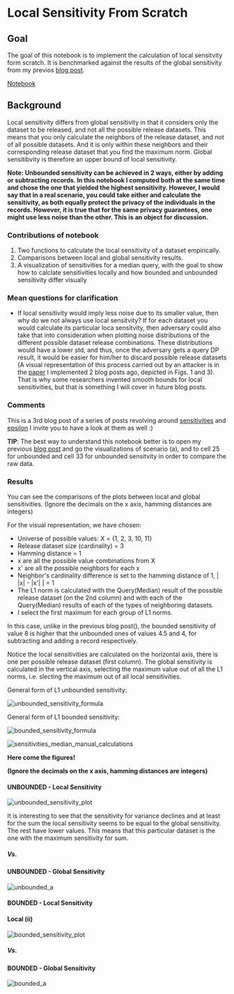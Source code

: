 # Local Sensitivity From Scratch

## Goal

The goal of this notebook is to implement the calculation of local sensitvity form scratch. 
It is benchmarked against the results of the global sensitivity from my previos [blog post](https://github.com/gonzalo-munillag/Blog/blob/main/My_implementations/Global_sensitivity/Global_Sensitivity.ipynb). 

[Notebook](https://github.com/gonzalo-munillag/Blog/blob/main/My_implementations/Local_sensitivity/Local_Sensitivity.ipynb)

## Background

Local sensitivity differs from global sensitivity in that it considers only the dataset to be released, and not all the possible release datasets. 
This means that you only calculate the neighbors of the release dataset, and not of all possible datasets. 
And it is only within these neighbors and their corresponding release dataset that you find the maximum norm. 
Global sensitibvity is therefore an upper bound of local sensitivity. 

**Note: Unbounded sensitivity can be achieved in 2 ways, either by adding or subtracting records. In this notebook I computed both at the same time and chose the one that yielded the highest sensitivity. However, I would say that in a real scenario, you could take either and calculate the sensitivity, as both equally protect the privacy of the individuals in the records. However, it is true that for the same privacy guarantees, one might use less noise than the other. This is an object for discussion.**


### Contributions of notebook


1. Two functions to calculate the local sensitivity of a dataset empirically.
2. Comparisons between local and global sensitivity results.
3. A visualization of sensitivities for a median query, with the goal to show how to calclate sensitivities locally and how bounded and unbounded sensitivity differ visually

### Mean questions for clarification
- If local sensitivity would imply less noise due to its smaller value, then why do we not always use local sensitvity?  If for each dataset you would calculate its particular loca sensitvity, then adversary could also take that into consideration when plotting noise distributions of the different possible dataset release combinations. These distributions would have a lower std, and thus, once the adversary gets a query DP result, it would be easier for him/her to discard possible release datasets (A visual representation of this process carried out by an attacker is in the [paper](https://git.gnunet.org/bibliography.git/plain/docs/Choosing-%CE%B5-2011Lee.pdf) I implemented 2 blog posts ago, depicted in Figs. 1 and 3). That is why some researchers invented smooth bounds for local sensitivities, but that is something I will cover in future blog posts.

### Comments

This is a 3rd blog post of a series of posts revolving around [sensitivities](https://github.com/gonzalo-munillag/Blog/tree/main/My_implementations/Global_sensitivity) and [epsilon](https://github.com/gonzalo-munillag/Blog/tree/main/Extant_Papers_Implementations/A_method_to_choose_epsilon)
I invite you to have a look at them as well :)

**TIP**: The best way to understand this notebook better is to open my previous [blog post](https://github.com/gonzalo-munillag/Blog/blob/main/My_implementations/Global_sensitivity/Global_Sensitivity.ipynb) and go the visualizations of scenario (a), and to cell 25 for unbounded and cell 33 for unbounded sensitvity in order to compare the raw data.

### Results

You can see the comparisons of the plots between local and global sensitivities. (Ignore the decimals on the x axis, hamming distances are integers)

For the visual representation, we have chosen:
- Universe of possible values: X = {1, 2, 3, 10, 11}
- Release dataset size (cardinality) = 3
- Hamming distance = 1
- x are all the possible value combinations from X
- x' are all the possible neighbors for each x
- Neighbor's cardinality difference is set to the hamming distance of 1, | |x| - |x'| | = 1
- The L1 norm is calculated with the Query(Median) result of the possible release dataset (on the 2nd column) and with each of the Query(Median) results of each of the types of neighboring datasets.
- I select the first maximum for each group of L1 norms.

In this case, unlike in the previous blog post(), the bounded sensitivity of value 8 is higher that the unbounded ones of values 4.5 and 4, for subtracting and adding a record respectively. 

Notice the local sensitivities are calculated on the horizontal axis, there is one per possible release dataset (first column). The global sensitivity is calculated in the vertical axis, selecting the maximum value out of all the L1 norms, i.e. slecting the maximum out of all local sensitivities.

General form of L1 unbounded sensitivity:

![unbounded_sensitivity_formula](Images/unbounded_sensitivity_formula.png)

General form of L1 bounded sensitivity:

![bounded_sensitivity_formula](Images/bounded_sensitivity_formula.png)

![sensitivities_median_manual_calculations](Images/sensitivities_median_manual_calculations.png)

**Here come the figures!**

**(Ignore the decimals on the x axis, hamming distances are integers)**

#### UNBOUNDED - Local Sensitivity

![unbounded_sensitivity_plot](Images/unbounded_sensitivity_plot.png)

It is interesting to see that the sensitivity for variance declines and at least for the sum the local sensitivity seems to be equal to the global sensitivity. 
The rest have lower values. This means that this particular dataset is the one with the maximum sensitivity for sum. 

##### Vs.

#### UNBOUNDED - Global Sensitivity

![unbounded_a](Images/unbounded_a.png)

#### BOUNDED - Local Sensitivity

#### Local (ii)

![bounded_sensitivity_plot](Images/bounded_sensitivity_plot.png)

##### Vs.

#### BOUNDED - Global Sensitivity

![bounded_a](Images/bounded_a.png)
